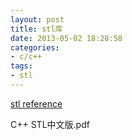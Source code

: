 ```yaml
---
layout: post
title: stl库
date: 2013-05-02 18:28:58
categories:
- c/c++
tags:
- stl
---
```


[stl reference](http://www.cplusplus.com/reference/stl/)

C++ STL中文版.pdf